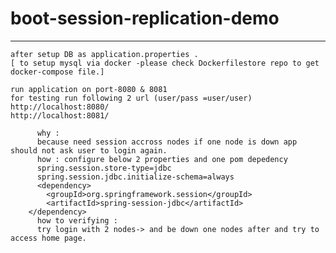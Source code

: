# boot-session-replication-demo
--------------------------------------
    after setup DB as application.properties .
    [ to setup mysql via docker -please check Dockerfilestore repo to get docker-compose file.]
    
    run application on port-8080 & 8081
    for testing run following 2 url (user/pass =user/user)
    http://localhost:8080/
    http://localhost:8081/

          why :
          because need session accross nodes if one node is down app should not ask user to login again.
          how : configure below 2 properties and one pom depedency
          spring.session.store-type=jdbc
          spring.session.jdbc.initialize-schema=always
          <dependency>
			<groupId>org.springframework.session</groupId>
			<artifactId>spring-session-jdbc</artifactId>
		</dependency>
          how to verifying :
          try login with 2 nodes-> and be down one nodes after and try to access home page.
  
  
